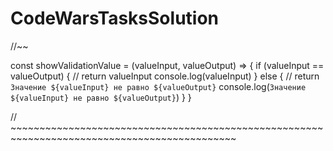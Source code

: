 # CodeWarsTasksSolution

//~~

const showValidationValue = (valueInput, valueOutput) => {
	if (valueInput == valueOutput) {
		// return valueInput
		console.log(valueInput)
	} else {
		// return `Значение ${valueInput} не равно ${valueOutput}`
		console.log(`Значение ${valueInput} не равно ${valueOutput}`)
	}
}

// ~~~~~~~~~~~~~~~~~~~~~~~~~~~~~~~~~~~~~~~~~~~~~~~~~~~~~~~~~~~~~~~~~~~~~~~~~~~~~~~~~~~~~~~~~~~~~
